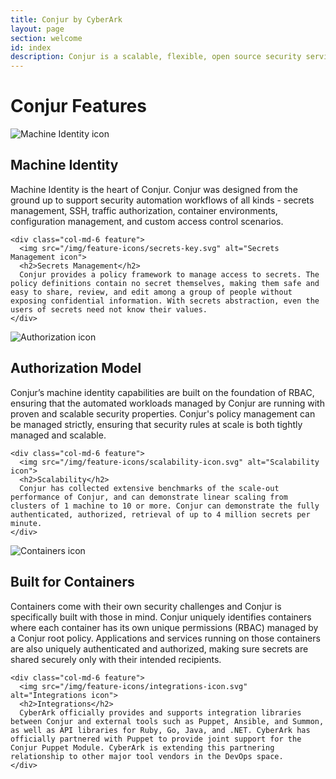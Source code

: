 ```yaml
---
title: Conjur by CyberArk
layout: page
section: welcome
id: index
description: Conjur is a scalable, flexible, open source security service that stores secrets, provides machine identity based authorization, and more.
---
```


# Conjur Features

<div class="feature-wrap">

  <div class="row">
    <div class="col-md-6 feature">
      <img src="/img/feature-icons/machine-identity.svg" alt="Machine Identity icon">
      <h2>Machine Identity</h2>
      Machine Identity is the heart of Conjur. Conjur was designed from the ground up to support security automation workflows of all kinds - secrets management, SSH, traffic authorization, container environments, configuration management, and custom access control scenarios.
    </div>

    <div class="col-md-6 feature">
      <img src="/img/feature-icons/secrets-key.svg" alt="Secrets Management icon">
      <h2>Secrets Management</h2>
      Conjur provides a policy framework to manage access to secrets. The policy definitions contain no secret themselves, making them safe and easy to share, review, and edit among a group of people without exposing confidential information. With secrets abstraction, even the users of secrets need not know their values.
    </div>

  </div> <!-- /.row -->

  <div class="row">
    <div class="col-md-6 feature">
      <img src="/img/feature-icons/authorization-icon.svg" alt="Authorization icon">
      <h2>Authorization Model</h2>
      Conjur’s machine identity capabilities are built on the foundation of RBAC, ensuring that the automated workloads managed by Conjur are running with proven and scalable security properties. Conjur's policy management can be managed strictly, ensuring that security rules at scale is both tightly managed and scalable.
    </div>

    <div class="col-md-6 feature">
      <img src="/img/feature-icons/scalability-icon.svg" alt="Scalability icon">
      <h2>Scalability</h2>
      Conjur has collected extensive benchmarks of the scale-out performance of Conjur, and can demonstrate linear scaling from clusters of 1 machine to 10 or more. Conjur can demonstrate the fully authenticated, authorized, retrieval of up to 4 million secrets per minute.
    </div>
  </div> <!-- /.row -->

  <div class="row">
    <div class="col-md-6 feature">
      <img src="/img/feature-icons/containers-icon.svg" alt="Containers icon">
      <h2>Built for Containers</h2>
      Containers come with their own security challenges and Conjur is specifically built with those in mind. Conjur uniquely identifies containers where each container has its own unique permissions (RBAC) managed by a Conjur root policy. Applications and services running on those containers are also uniquely authenticated and authorized, making sure secrets are shared securely only with their intended recipients.
    </div>

    <div class="col-md-6 feature">
      <img src="/img/feature-icons/integrations-icon.svg" alt="Integrations icon">
      <h2>Integrations</h2>
      CyberArk officially provides and supports integration libraries between Conjur and external tools such as Puppet, Ansible, and Summon, as well as API libraries for Ruby, Go, Java, and .NET. CyberArk has officially partnered with Puppet to provide joint support for the Conjur Puppet Module. CyberArk is extending this partnering relationship to other major tool vendors in the DevOps space.
    </div>
  </div> <!-- /.row -->

</div> <!-- /.feature-wrap -->
